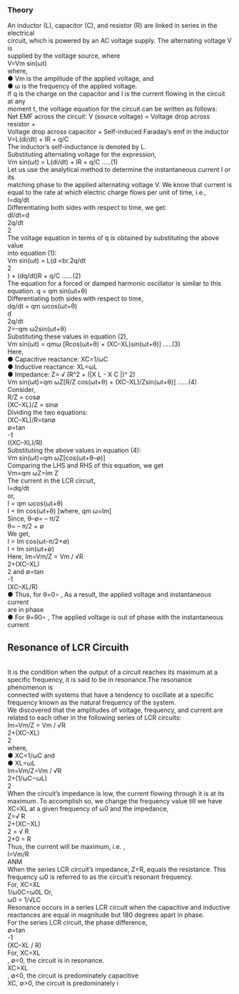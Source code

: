 ### Theory
An inductor (L), capacitor (C), and resistor (R) are linked in series in the electrical
<br>circuit, which is powered by an AC voltage supply. The alternating voltage V is
<br>supplied by the voltage source, where
<br>V=Vm sin(ωt)
<br>where,
<br>● Vm is the amplitude of the applied voltage, and
<br>● ω is the frequency of the applied voltage.
<br>If q is the charge on the capacitor and I is the current flowing in the circuit at any
<br>moment t, the voltage equation for the circuit can be written as follows:
<br>Net EMF across the circuit: V (source voltage) = Voltage drop across resistor +
<br>Voltage drop across capacitor + Self-induced Faraday’s emf in the inductor
<br>V=L(di/dt) + IR + q/C
<br>The inductor’s self-inductance is denoted by L.
<br>Substituting alternating voltage for the expression,
<br>Vm sin(ωt) = L(di/dt) + IR + q/C …..(1)
<br>Let us use the analytical method to determine the instantaneous current I or its
<br>matching phase to the applied alternating voltage V. We know that current is
<br>equal to the rate at which electric charge flows per unit of time, i.e.,
<br>I=dq/dt
<br>Differentiating both sides with respect to time, we get:
<br>dI/dt=d
<br>2q/dt
<br>2
<br>The voltage equation in terms of q is obtained by substituting the above value
<br>into equation (1):
<br>Vm sin(ωt) = L(d
<br.2q/dt
<br>2
<br>) + (dq/dt)R + q/C ……(2)
<br>The equation for a forced or damped harmonic oscillator is similar to this
<br>equation. q = qm sin(ωt+θ)
<br>Differentiating both sides with respect to time,
<br>dq/dt = qm ωcos(ωt+θ)
<br>d
<br>2q/dt
<br>2=–qm ω2sin(ωt+θ)
<br>Substituting these values in equation (2),
<br>Vm sin(ωt) = qmω [Rcos(ωt+θ) + (XC–XL)sin(ωt+θ)] …..(3)
<br>Here,
<br>● Capacitive reactance: XC=1/ωC
<br>● Inductive reactance: XL=ωL
<br>● Impedance: Z= √ (R^2 + (|X L - X C |)^ 2)
<br>Vm sin(ωt)=qm ωZ[R/Z cos(ωt+θ) + (XC–XL)/Zsin(ωt+θ)] ……(4)
<br>Consider,
<br>R/Z = cos∅
<br>(XC–XL)/Z = sin∅
<br>Dividing the two equations:
<br>(XC–XL)/R=tan∅
<br>∅=tan
<br>-1
<br>((XC–XL)/R)
<br>Substituting the above values in equation (4):
<br>Vm sin(ωt)=qm ωZ[cos(ωt+θ–∅)]
<br>Comparing the LHS and RHS of this equation, we get
<br>Vm=qm ωZ=Im Z
<br>The current in the LCR circuit,
<br>I=dq/dt
<br>or,
<br>I = qm ωcos(ωt+θ)
<br>I = Im cos(ωt+θ) [where, qm ω=Im]
<br>Since, θ–∅= – π/2
<br>θ= – π/2 + ∅
<br>We get,
<br>I = Im cos(ωt–π/2+∅)
<br>I = Im sin(ωt+∅)
<br>Here, Im=Vm/Z = Vm / √R
<br>2+(XC–XL)
<br>2 and ∅=tan
<br>-1
<br>(XC–XL/R)
<br>● Thus, for θ=0∘ , As a result, the applied voltage and instantaneous current
<br>are in phase
<br>● For θ=90∘ , The applied voltage is out of phase with the instantaneous
<br>current
<h2>Resonance of LCR Circuith</h2>
 <br> It is the condition when the output of a circuit reaches its maximum at a
<br>specific frequency, it is said to be in resonance.The resonance phenomenon is
<br>connected with systems that have a tendency to oscillate at a specific
<br>frequency known as the natural frequency of the system.
<br>We discovered that the amplitudes of voltage, frequency, and current are
<br>related to each other in the following series of LCR circuits:
<br>Im=Vm/Z = Vm / √R
<br>2+(XC–XL)
<br>2
<br>where,
<br>● XC=1/ωC and
<br>● XL=ωL
<br>Im=Vm/Z=Vm / √R
<br>2+(1/ωC−ωL)
<br>2
<br>When the circuit’s impedance is low, the current flowing through it is at its
<br>maximum. To accomplish so, we change the frequency value till we have
<br>XC=XL at a given frequency of ω0 and the impedance,
<br>Z=√ R
<br>2+(XC−XL)
<br>2 = √ R
<br>2+0 = R
<br>Thus, the current will be maximum, i.e. ,
<br>I=Vm/R
<br>ANM
<br>When the series LCR circuit’s impedance, Z=R, equals the resistance. This
<br>frequency ω0 is referred to as the circuit’s resonant frequency.
<br>For, XC=XL
<br>1/ω0C=ω0L Or,
<br>ω0 = 1/√LC
<br>Resonance occurs in a series LCR circuit when the capacitive and inductive
<br>reactances are equal in magnitude but 180 degrees apart in phase.
<br>For the series LCR circuit, the phase difference,
<br>∅=tan
<br>-1
<br>(XC–XL / R)
<br>For, XC=XL
<br>, ∅=0, the circuit is in resonance.
<br>XC>XL
<br>, ∅<0, the circuit is predominately capacitive
<br>XC<XL
<br>, ∅>0, the circuit is predominately i

